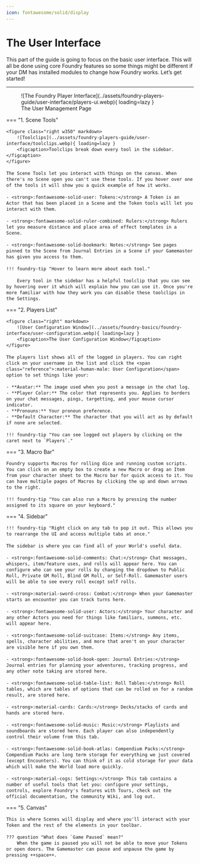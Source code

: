 ```yaml
---
icon: fontawesome/solid/display
---
```


# The User Interface
This part of the guide is going to focus on the basic user interface. This will all be done using core Foundry features so some things might be different if your DM has installed modules to change how Foundry works. Let’s get started!

---

<figure markdown>
  ![The Foundry Player Interface](../assets/foundry-players-guide/user-interface/players-ui.webp){ loading=lazy }
  <figcaption>The User Management Page</figcaption>
</figure>

=== "1. Scene Tools"

    <figure class="right w350" markdown>
        ![Toolclips](../assets/foundry-players-guide/user-interface/toolclips.webp){ loading=lazy }
        <figcaption>Toolclips break down every tool in the sidebar.</figcaption>
    </figure>

    The Scene Tools let you interact with things on the canvas. When there's no Scene open you can't use these tools. If you hover over one of the tools it will show you a quick example of how it works.

    - <strong>:fontawesome-solid-user: Tokens:</strong> A Token is an Actor that has been placed in a Scene and the Token tools will let you interact with them.

    - <strong>:fontawesome-solid-ruler-combined: Rulers:</strong> Rulers let you measure distance and place area of effect templates in a Scene.
    
    - <strong>:fontawesome-solid-bookmark: Notes:</strong> See pages pinned to the Scene from Journal Entries in a Scene if your Gamemaster has given you access to them.

    !!! foundry-tip "Hover to learn more about each tool."

        Every tool in the sidebar has a helpful toolclip that you can see by hovering over it which will explain how you can use it. Once you're more familiar with how they work you can disable these toolclips in the Settings.

=== "2. Players List"

    <figure class="right" markdown>
        ![User Configuration Window](../assets/foundry-basics/foundry-interface/user-configuration.webp){ loading=lazy }
        <figcaption>The User Configuration Window</figcaption>
    </figure>

    The players list shows all of the logged in players. You can right click on your username in the list and click the <span class="reference">:material-human-male: User Configuration</span> option to set things like your:

    - **Avatar:** The image used when you post a message in the chat log.
    - **Player Color:** The color that represents you. Applies to borders on your chat messages, pings, targetting, and your mouse cursor indicator.
    - **Pronouns:** Your pronoun preference.
    - **Default Character:** The character that you will act as by default if none are selected.

    !!! foundry-tip "You can see logged out players by clicking on the caret next to `Players`."

=== "3. Macro Bar"

    Foundry supports Macros for rolling dice and running custom scripts. You can click on an empty box to create a new Macro or drag an Item from your character sheet to the Macro bar for quick access to it. You can have multiple pages of Macros by clicking the up and down arrows to the right.

    !!! foundry-tip "You can also run a Macro by pressing the number assigned to its square on your keyboard."

=== "4. Sidebar"

    !!! foundry-tip "Right click on any tab to pop it out. This allows you to rearrange the UI and access multiple tabs at once."

    The sidebar is where you can find all of your World's useful data.

    - <strong>:fontawesome-solid-comments: Chat:</strong> Chat messages, whispers, item/feature uses, and rolls will appear here. You can configure who can see your rolls by changing the dropdown to Public Roll, Private GM Roll, Blind GM Roll, or Self-Roll. Gamemaster users will be able to see every roll except self rolls.

    - <strong>:material-sword-cross: Combat:</strong> When your Gamemaster starts an encounter you can track turns here.
    
    - <strong>:fontawesome-solid-user: Actors:</strong> Your character and any other Actors you need for things like familiars, summons, etc. will appear here.
    
    - <strong>:fontawesome-solid-suitcase: Items:</strong> Any items, spells, character abilities, and more that aren't on your character are visible here if you own them.

    - <strong>:fontawesome-solid-book-open: Journal Entries:</strong> Journal entries for planning your adventures, tracking progress, and any other note taking are stored here.
    
    - <strong>:fontawesome-solid-table-list: Roll Tables:</strong> Roll tables, which are tables of options that can be rolled on for a random result, are stored here.
    
    - <strong>:material-cards: Cards:</strong> Decks/stacks of cards and hands are stored here.

    - <strong>:fontawesome-solid-music: Music:</strong> Playlists and soundboards are stored here. Each player can also independently control their volume from this tab.

    - <strong>:fontawesome-solid-book-atlas: Compendium Packs:</strong> Compendium Packs are long term storage for everything we just covered (except Encounters). You can think of it as cold storage for your data which will make the World load more quickly.

    - <strong>:material-cogs: Settings:</strong> This tab contains a number of useful tools that let you: configure your settings, controls, explore Foundry's features with Tours, check out the official documentation, the community Wiki, and log out.

=== "5. Canvas"

    This is where Scenes will display and where you'll interact with your Token and the rest of the elements in your toolbar.

    ??? question "What does `Game Paused` mean?"
        When the game is paused you will not be able to move your Tokens or open doors. The Gamemaster can pause and unpause the game by pressing ++space++.